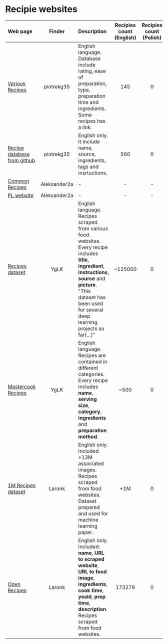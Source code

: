 # Recipie websites

| Web page                                                                                          |    Finder    | Description                                                                                                                                                                                         | Recipies count (English) | Recipies count (Polish) | Data format |
| :------------------------------------------------------------------------------------------------ | :----------: | :-------------------------------------------------------------------------------------------------------------------------------------------------------------------------------------------------- | :----------------------: | :---------------------: | ----------: |
| [Various Recipes](https://airtable.com/universe/expHZcS7kWEyq5gUH/recipe-database?explore=true)   |  piotrekg35  | English language. Database include rating, ease of preparation, type, preparation time and ingredients. Some recipes has a link.                                                                                                                                                                                  |           145            |            0            |        .csv |
| [Recipe databese from github](https://github.com/tabatkins/recipe-db/blob/master/db-recipes.json) |  piotrekg35  | English only. It include name, source, ingredients, tags and insrtuctions.                                                                                                                                                                                        |           560            |            0            |       .json |
| [Common Recipes](https://esha.com/resources/additional-databases/)                                | Aleksander2a | -                                                                                                                                                                                                   |            -             |            -            |           - |
| [PL website](https://www.doradcasmaku.pl/)                                                        | Aleksander2a | -                                                                                                                                                                                                   |            -             |            -            |           - |
| [Recipes dataset](https://eightportions.com/datasets/Recipes/)                                    |     YgLK     | English language. Recipes scraped from various food websites. Every recipe includes **title**, **ingredient**, **instructions**, **source** and **picture**. "This dataset has been used for several deep learning projects so far[...]"                                                                                                                                               |         ~125000          |            0            |       .json |
| [Mastercook Recipes](http://mc6help.tripod.com/RecipeLibrary/RecipeLibrary.htm)                   |     YgLK     | English language. Recipes are contained in different categories. Every recipe includes **name**, **serving size**, **category**, **ingredients** and **preparation method**.                                                                                                                                                  |            ~500           |            0           |        .txt |
| [1M Recipes dataset](http://pic2recipe.csail.mit.edu/)                                            |    Laronk    | English only. Included +13M associated images. Recipes scraped from food websites. Dataset prepared and used for machine learning paper.                                                            |           +1M            |            0            |           - |
| [Open Recipes](https://github.com/fictivekin/openrecipes)                                         |    Laronk    | English only. Included: **name**, **URL to scraped website**, **URL to food image**, **ingredients**, **cook time**, **yeald**, **prep time**, **description**. Recipes scraped from food websites. |          173278          |            0            |       .json |
